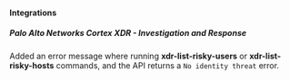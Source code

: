 
#### Integrations

##### Palo Alto Networks Cortex XDR - Investigation and Response

Added an error message where running **xdr-list-risky-users** or **xdr-list-risky-hosts** commands, and the API returns a `No identity threat` error.
